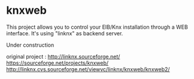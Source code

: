 knxweb
======

This project allows you to control your EIB/Knx installation through a WEB interface. It's using "linknx" as backend server.

Under construction


original project :
http://linknx.sourceforge.net/
https://sourceforge.net/projects/knxweb/
http://linknx.cvs.sourceforge.net/viewvc/linknx/knxweb/knxweb2/

